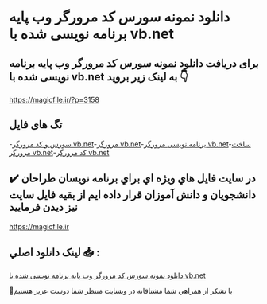 # دانلود نمونه سورس کد مرورگر وب پایه برنامه نویسی شده با vb.net

## برای دریافت دانلود نمونه سورس کد مرورگر وب پایه برنامه نویسی شده با vb.net به لینک زیر بروید 👇

https://magicfile.ir/?p=3158

## تگ های فایل

-[سورس و کد مرورگر vb.net](https://magicfile.ir/product/%d8%b3%d9%88%d8%b1%d8%b3-%d9%88-%da%a9%d8%af%d9%85%d8%b1%d9%88%d8%b1%da%af%d8%b1-%d9%88%d8%a8-%d9%be%d8%a7%db%8c%d9%87-%d8%a8%d8%b1%d9%86%d8%a7%d9%85%d9%87-%d9%86%d9%88%db%8c%d8%b3%db%8c-%d8%b4%d8%af%d9%87-vb-net/)-[مرورگر vb.net](https://magicfile.ir/product/%d8%b3%d9%88%d8%b1%d8%b3-%d9%88-%da%a9%d8%af%d9%85%d8%b1%d9%88%d8%b1%da%af%d8%b1-%d9%88%d8%a8-%d9%be%d8%a7%db%8c%d9%87-%d8%a8%d8%b1%d9%86%d8%a7%d9%85%d9%87-%d9%86%d9%88%db%8c%d8%b3%db%8c-%d8%b4%d8%af%d9%87-vb-net/)-[یرنامه نویسی مرورگر vb.net](https://magicfile.ir/product/%d8%b3%d9%88%d8%b1%d8%b3-%d9%88-%da%a9%d8%af%d9%85%d8%b1%d9%88%d8%b1%da%af%d8%b1-%d9%88%d8%a8-%d9%be%d8%a7%db%8c%d9%87-%d8%a8%d8%b1%d9%86%d8%a7%d9%85%d9%87-%d9%86%d9%88%db%8c%d8%b3%db%8c-%d8%b4%d8%af%d9%87-vb-net/)-[ساخت مرورگر vb.net](https://magicfile.ir/product/%d8%b3%d9%88%d8%b1%d8%b3-%d9%88-%da%a9%d8%af%d9%85%d8%b1%d9%88%d8%b1%da%af%d8%b1-%d9%88%d8%a8-%d9%be%d8%a7%db%8c%d9%87-%d8%a8%d8%b1%d9%86%d8%a7%d9%85%d9%87-%d9%86%d9%88%db%8c%d8%b3%db%8c-%d8%b4%d8%af%d9%87-vb-net/)-[کد مرورگر vb.net](https://magicfile.ir/product/%d8%b3%d9%88%d8%b1%d8%b3-%d9%88-%da%a9%d8%af%d9%85%d8%b1%d9%88%d8%b1%da%af%d8%b1-%d9%88%d8%a8-%d9%be%d8%a7%db%8c%d9%87-%d8%a8%d8%b1%d9%86%d8%a7%d9%85%d9%87-%d9%86%d9%88%db%8c%d8%b3%db%8c-%d8%b4%d8%af%d9%87-vb-net/)

## ✔️ در سايت فايل هاي ويژه اي براي برنامه نويسان طراحان دانشجويان و دانش آموزان قرار داده ايم از بقيه فايل سايت نيز ديدن فرماييد

https://magicfile.ir


## لينک دانلود اصلي 📥 :

[دانلود نمونه سورس کد مرورگر وب پایه برنامه نویسی شده با vb.net](https://magicfile.ir/product/%d8%b3%d9%88%d8%b1%d8%b3-%d9%88-%da%a9%d8%af%d9%85%d8%b1%d9%88%d8%b1%da%af%d8%b1-%d9%88%d8%a8-%d9%be%d8%a7%db%8c%d9%87-%d8%a8%d8%b1%d9%86%d8%a7%d9%85%d9%87-%d9%86%d9%88%db%8c%d8%b3%db%8c-%d8%b4%d8%af%d9%87-vb-net/) 


🙏با تشکر از همراهي شما مشتاقانه در وبسایت منتظر شما دوست عزیز هستیم

